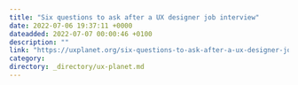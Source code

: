```yaml
---
title: "Six questions to ask after a UX designer job interview"
date: 2022-07-06 19:37:11 +0000
dateadded: 2022-07-07 00:00:46 +0100
description: ""
link: "https://uxplanet.org/six-questions-to-ask-after-a-ux-designer-job-interview-e046219738d7?source=rss----819cc2aaeee0---4"
category:
directory: _directory/ux-planet.md
---
```

